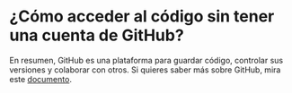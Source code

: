 # ¿Cómo acceder al código sin tener una cuenta de GitHub?

En resumen, GitHub es una plataforma para guardar código, controlar sus versiones y colaborar con otros. Si quieres 
saber más sobre GitHub, mira este [documento](https://docs-github-com.translate.goog/es/get-started/start-your-journey/hello-world?_x_tr_sl=en&_x_tr_tl=es&_x_tr_hl=en-US&_x_tr_pto=wapp&_x_tr_hist=true).

